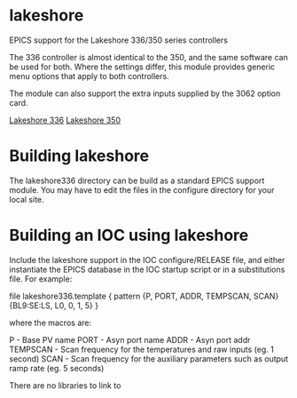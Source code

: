 lakeshore
=========

EPICS support for the Lakeshore 336/350 series controllers 

The 336 controller is almost identical to the 350, and the same
software can be used for both. Where the settings differ, this 
module provides generic menu options that apply to both controllers.

The module can also support the extra inputs supplied by the 3062
option card. 

[Lakeshore 336](http://www.lakeshore.com/products/cryogenic-temperature-controllers/model-336/Pages/Overview.aspx)
[Lakeshore 350](http://www.lakeshore.com/products/cryogenic-temperature-controllers/model-350/Pages/Overview.aspx)

Building lakeshore
==================

The lakeshore336 directory can be build as a standard EPICS support
module. You may have to edit the files in the configure directory
for your local site.

Building an IOC using lakeshore
===============================

Include the lakeshore support in the IOC configure/RELEASE file, and 
either instantiate the EPICS database in the IOC startup script or in a
substitutions file. For example:

   file lakeshore336.template
   {
      pattern {P, PORT, ADDR, TEMPSCAN, SCAN}
              {BL9:SE:LS, L0, 0, 1, 5}
   }

where the macros are:

   P - Base PV name
   PORT - Asyn port name
   ADDR - Asyn port addr
   TEMPSCAN - Scan frequency for the temperatures and raw inputs (eg. 1 second)
   SCAN - Scan frequency for the auxiliary parameters such as output ramp rate (eg. 5 seconds)

There are no libraries to link to 